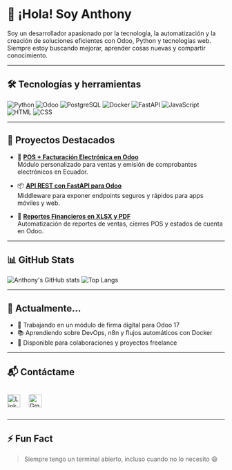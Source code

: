 # 👋 ¡Hola! Soy Anthony

Soy un desarrollador apasionado por la tecnología, la automatización y la creación de soluciones eficientes con Odoo, Python y tecnologías web. Siempre estoy buscando mejorar, aprender cosas nuevas y compartir conocimiento.

---

## 🛠 Tecnologías y herramientas

![Python](https://img.shields.io/badge/Python-3776AB?style=flat&logo=python&logoColor=white)
![Odoo](https://img.shields.io/badge/Odoo-714B67?style=flat&logo=odoo&logoColor=white)
![PostgreSQL](https://img.shields.io/badge/PostgreSQL-316192?style=flat&logo=postgresql&logoColor=white)
![Docker](https://img.shields.io/badge/Docker-2496ED?style=flat&logo=docker&logoColor=white)
![FastAPI](https://img.shields.io/badge/FastAPI-009688?style=flat&logo=fastapi&logoColor=white)
![JavaScript](https://img.shields.io/badge/JavaScript-F7DF1E?style=flat&logo=javascript&logoColor=black)
![HTML](https://img.shields.io/badge/HTML5-E34F26?style=flat&logo=html5&logoColor=white)
![CSS](https://img.shields.io/badge/CSS3-1572B6?style=flat&logo=css3&logoColor=white)

---

## 🚀 Proyectos Destacados

- 🔄 **[POS + Facturación Electrónica en Odoo](https://github.com/)**  
  Módulo personalizado para ventas y emisión de comprobantes electrónicos en Ecuador.

- 📦 **[API REST con FastAPI para Odoo](https://github.com/)**  
  Middleware para exponer endpoints seguros y rápidos para apps móviles y web.

- 🧾 **[Reportes Financieros en XLSX y PDF](https://github.com/)**  
  Automatización de reportes de ventas, cierres POS y estados de cuenta en Odoo.

---

## 📊 GitHub Stats

![Anthony's GitHub stats](https://github-readme-stats.vercel.app/api?username=anthonypiguave&show_icons=true&theme=radical)
![Top Langs](https://github-readme-stats.vercel.app/api/top-langs/?username=anthonypiguave&layout=compact&theme=radical)

---

## 🔭 Actualmente...

- 🚧 Trabajando en un módulo de firma digital para Odoo 17
- 📚 Aprendiendo sobre DevOps, n8n y flujos automáticos con Docker
- 🤝 Disponible para colaboraciones y proyectos freelance

---

## 📬 Contáctame

<p align="left" style="display: inline-flex; gap: 20px; align-items: center;">
  <a href="https://linkedin.com/in/anthonypiguave" target="_blank">
    <img src="https://raw.githubusercontent.com/rahuldkjain/github-profile-readme-generator/master/src/images/icons/Social/linked-in-alt.svg" alt="LinkedIn" height="30" width="30" />
  </a>
  <a href="mailto:anthonyluis593@gmail.com" target="_blank">
    <img src="https://upload.wikimedia.org/wikipedia/commons/7/7e/Gmail_icon_%282020%29.svg" alt="Gmail" height="30" width="30" />
  </a>
</p>

---

## ⚡ Fun Fact

> Siempre tengo un terminal abierto, incluso cuando no lo necesito 😄

